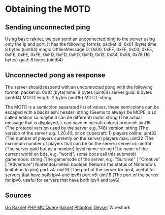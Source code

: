 # Obtaining the MOTD

## Sending unconnected ping

Using basic raknet, we can send an unconnected ping to the server using only the ip and port.
It has the following format:
    packet id: 0x01 (byte)
    time: 8 bytes (uint64)
    magic OfflineMessageID: 0x00, 0xFF, 0xFF, 0x00, 0xFE, 0xFE, 0xFE, 0xFE, 0xFD, 0xFD, 0xFD, 0xFD, 0x12, 0x34, 0x56, 0x78 (16 bytes)
    guid: 8 bytes (uint64)

## Unconnected pong as response

The server should respond with an unconnected pong with the following format:
    packet id: 0x1C (byte)
    time: 8 bytes (uint64)
    server guid: 8 bytes (uint64)
    MOTD length: 2 bytes (uint16)
    MOTD: string

The MOTD is a semicolon separated list of values, these semicolons can be escaped with a backslash:
    header: string (Seems to always be MCPE, also called edition so maybe it can be different)
    motd: string (The actual message that is displayed, it can have minecraft colors)
    protocol: uint16 (The protocol version used by the server e.g. 748)
    version: string (The version of the server e.g. 1.20.40, or on cubecraft: 1)
    players online: uint32 (The number of players currently on the server)
    players max: uint32 (The maximum number of players that can be on the server)
    server id: uint64 (The server guid but as a number)
    level name: string (The name of the current world on bds, e.g. "world", some docs call this submotd)
    gamemode: string (The gamemode of the server, e.g. "Survival" | "Creative" | "Adventure")
    NintendoLimited: boolean (Returns the status of Nintendo's limitation to join)
    port v4: uint16 (The port of the server for ipv4, useful for servers that have both ipv4 and ipv6)
    port v6: uint16 (The port of the server for ipv6, useful for servers that have both ipv4 and ipv6)



## Sources
[Go Raknet](https://github.com/Sandertv/go-raknet/blob/master/internal/message/unconnected_ping.go#L8)
[PHP MC Query](https://github.com/xPaw/PHP-Minecraft-Query/blob/master/src/MinecraftQuery.php#L212)
[Raknet]( https://github.com/facebookarchive/RakNet/blob/1a169895a900c9fc4841c556e16514182b75faf8/Source/RakPeer.cpp#L135)
[Phantom](https://github.com/jhead/phantom/blob/44056d83afbfe60b253faff01308d171ac21e8d6/internal/proto/proto.go#L23)
[Geyser](https://github.com/GeyserMC/Protocol/blob/46b4ad37b159b1fc59e45871f7572101f5ed43ab/bedrock-connection/src/main/java/org/cloudburstmc/protocol/bedrock/BedrockPong.java#L23)
Wireshark 

